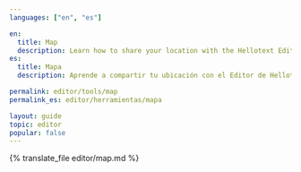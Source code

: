 ```yaml
---
languages: ["en", "es"]

en:
  title: Map
  description: Learn how to share your location with the Hellotext Editor.
es:
  title: Mapa
  description: Aprende a compartir tu ubicación con el Editor de Hellotext.

permalink: editor/tools/map
permalink_es: editor/herramientas/mapa

layout: guide
topic: editor
popular: false
---
```


{% translate_file editor/map.md %}
